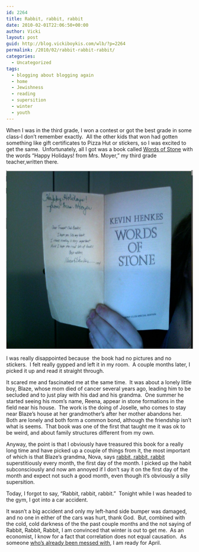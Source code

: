 ```yaml
---
id: 2264
title: Rabbit, rabbit, rabbit
date: 2010-02-01T22:06:50+00:00
author: Vicki
layout: post
guid: http://blog.vickiboykis.com/wlb/?p=2264
permalink: /2010/02/rabbit-rabbit-rabbit/
categories:
  - Uncategorized
tags:
  - blogging about blogging again
  - home
  - Jewishness
  - reading
  - supersition
  - winter
  - youth
---
```

When I was in the third grade, I won a contest or got the best grade in some class-I don&#8217;t remember exactly.  All the other kids that won had gotten something like gift certificates to Pizza Hut or stickers, so I was excited to get the same.  Unfortunately, all I got was a book called [Words of Stone](http://www.amazon.com/Words-Stone-Kevin-Henkes/dp/0140366016) with the words &#8220;Happy Holidays! from Mrs. Moyer,&#8221; my third grade teacher,written there.

[<img class="aligncenter size-full wp-image-2265" title="Picture 4" src="https://raw.githubusercontent.com/veekaybee/wlb/gh-pages/assets/images/2010/02/Picture-4.png" alt="" width="646" height="482" />](https://raw.githubusercontent.com/veekaybee/wlb/gh-pages/assets/images/2010/02/Picture-4.png)

I was really disappointed because  the book had no pictures and no stickers.  I felt really gypped and left it in my room.  A couple months later, I picked it up and read it straight through.

It scared me and fascinated me at the same time.  It was about a lonely little boy, Blaze, whose mom died of cancer several years ago, leading him to be secluded and to just play with his dad and his grandma.  One summer he started seeing his mom&#8217;s name, Reena, appear in stone formations in the field near his house.  The work is the doing of Joselle, who comes to stay near Blaze&#8217;s house at her grandmother&#8217;s after her mother abandons her.  Both are lonely and both form a common bond, although the friendship isn&#8217;t what is seems.  That book was one of the first that taught me it was ok to be weird, and about family structures different from my own.

Anyway, the point is that I obviously have treasured this book for a really long time and have picked up a couple of things from it, the most important of which is that Blaze&#8217;s grandma, Nova, says [rabbit, rabbit, rabbit](http://en.wikipedia.org/wiki/Rabbit_rabbit) superstitiously every month, the first day of the month. I picked up the habit subconsciously and now am annoyed if I don&#8217;t say it on the first day of the month and expect not such a good month, even though it&#8217;s obviously a silly supersition.

Today, I forgot to say, &#8220;Rabbit, rabbit, rabbit.&#8221;  Tonight while I was headed to the gym, I got into a car accident.

It wasn&#8217;t a big accident and only my left-hand side bumper was damaged, and no one in either of the cars was hurt, thank God.  But, combined with the cold, cold darkness of the the past couple months and the not saying of Rabbit, Rabbit, Rabbit, I am convinced that winter is out to get me.  As an economist, I know for a fact that correlation does not equal causation.  As someone [who&#8217;s already been messed with](http://blog.vickiboykis.com/wlb/2009/09/16/gods-is-straight-up-messing-with-me/), I am ready for April.